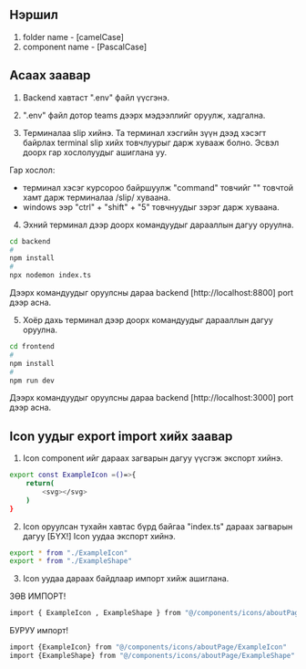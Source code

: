 ## Нэршил

1. folder name - [camelCase]
2. component name - [PascalCase]
<!--  -->
## Асаах заавар

1. Backend хавтаст ".env" файл үүсгэнэ.

2. ".env" файл дотор teams дээрх мэдээллийг оруулж, хадгална.

3. Терминалаа slip хийнэ. Та терминал хэсгийн зүүн дээд хэсэгт байрлах terminal slip хийх товчлуурыг дарж хувааж болно. Эсвэл доорх гар хослолуудыг ашиглана уу.

Гар хослол:
- терминал хэсэг курсороо байршуулж "command" товчийг "\" товчтой хамт дарж терминалаа /slip/ хуваана.
- windows ээр "ctrl" + "shift" + "5" товчнуудыг зэрэг дарж хуваана.

4. Эхний терминал дээр доорх командуудыг дарааллын дагуу оруулна.

```bash
cd backend
#
npm install
#
npx nodemon index.ts
```
Дээрх командуудыг оруулсны дараа backend [http://localhost:8800] port дээр асна.

5. Хоёр дахь терминал дээр доорх командуудыг дарааллын дагуу оруулна.

```bash
cd frontend
#
npm install
#
npm run dev
```

Дээрх командуудыг оруулсны дараа backend [http://localhost:3000] port дээр асна.

## Icon уудыг export import хийх заавар

1. Icon component ийг дараах загварын дагуу үүсгэж экспорт хийнэ.

```bash
export const ExampleIcon =()=>{
    return(
        <svg></svg>
    )
}
```

2. Icon оруулсан тухайн хавтас бүрд байгаа "index.ts" дараах загварын дагуу [БҮХ!] Icon уудаа экспорт хийнэ.

```bash
export * from "./ExampleIcon"
export * from "./ExampleShape"
```

3. Icon уудаа дараах байдлаар импорт хийж ашиглана.

ЗӨВ ИМПОРТ!
```bash
import { ExampleIcon , ExampleShape } from "@/components/icons/aboutPage";
```

БУРУУ импорт!
```bash
import {ExampleIcon} from "@/components/icons/aboutPage/ExampleIcon"
import {ExampleShape} from "@/components/icons/aboutPage/ExampleShape"
```

